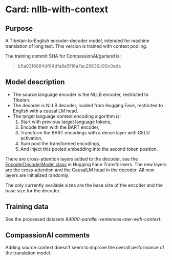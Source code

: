 # Card: nllb-with-context

## Purpose

A Tibetan-to-English encoder-decoder model, intended for machine translation of long text. This version is trained with context pooling.

The training commit SHA for CompassionAI/garland is:

> b5a03f6684df84dfa9e5f16a7ac28636c90c0eda

## Model description

- The source language encoder is the NLLB encoder, restricted to Tibetan.
- The decoder is NLLB decoder, loaded from Hugging Face, restricted to English with a causal LM head.
- The target language context encoding algorithm is:
  1. Start with previous target language tokens,
  2. Encode them with the BART encoder,
  3. Transform the BART encodings with a dense layer with GELU activation,
  4. Sum pool the transformed encodings,
  5. And inject this pooled embedding into the second token position.

There are cross-attention layers added to the decoder, see the [EncoderDecoderModel class](https://huggingface.co/docs/transformers/v4.20.1/en/model_doc/encoder-decoder#transformers.EncoderDecoderModel) in Hugging Face Transformers. The new layers are the cross-attention and the CausalLM head in the decoder. All new layers are initialized randomly.

The only currently available sizes are the base size of the encoder and the base size for the decoder.

## Training data

See the processed datasets _84000-parallel-sentences-raw-with-context_.

## CompassionAI comments

Adding source context doesn't seem to improve the overall performance of the translation model.
